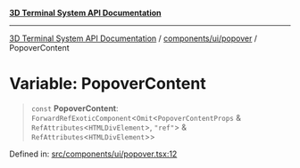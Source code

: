 [**3D Terminal System API Documentation**](../../../../README.md)

***

[3D Terminal System API Documentation](../../../../README.md) / [components/ui/popover](../README.md) / PopoverContent

# Variable: PopoverContent

> `const` **PopoverContent**: `ForwardRefExoticComponent`\<`Omit`\<`PopoverContentProps` & `RefAttributes`\<`HTMLDivElement`\>, `"ref"`\> & `RefAttributes`\<`HTMLDivElement`\>\>

Defined in: [src/components/ui/popover.tsx:12](https://github.com/Dicommunitas/ThreeJS_Terminal_3D/blob/badc3233eff8eb21985e1864af032399a617b0af/src/components/ui/popover.tsx#L12)
